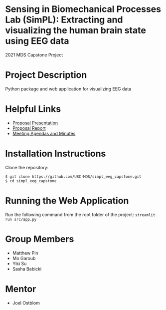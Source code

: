 # Sensing in Biomechanical Processes Lab (SimPL): Extracting and visualizing the human brain state using EEG data 
2021 MDS Capstone Project

# Project Description
Python package and web application for visualizing EEG data

# Helpful Links
- [Proposal Presentation](https://github.com/UBC-MDS/simpl_eeg_capstone/blob/main/reports/Capstone_Proposal_Presentation.pdf)
- [Proposal Report](https://github.com/UBC-MDS/simpl_eeg_capstone/blob/main/reports/Proposal.pdf)
- [Meeting Agendas and Minutes](https://ubc-mds.github.io/simpl_eeg_capstone/)

# Installation Instructions
Clone the repository:
```
$ git clone https://github.com/UBC-MDS/simpl_eeg_capstone.git
$ cd simpl_eeg_capstone
```

# Running the Web Application
Run the following command from the root folder of the project: 
`streamlit run src/app.py`

# Group Members
- Matthew Pin
- Mo Garoub
- Yiki Su
- Sasha Babicki

# Mentor
- Joel Ostblom

